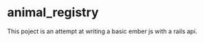 animal_registry
===============
This poject is an attempt at writing a basic ember js with a rails api. 
